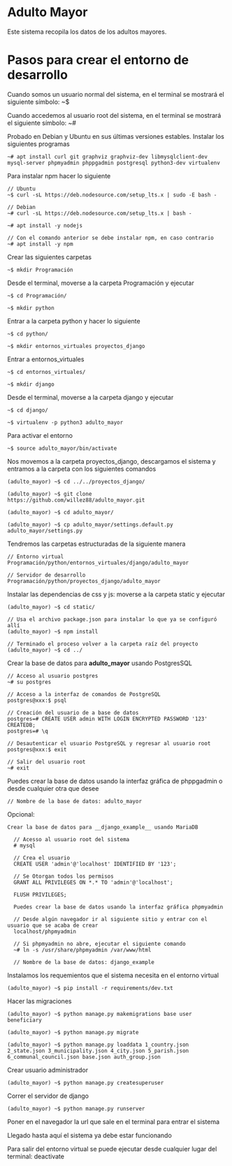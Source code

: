 # Adulto Mayor

Este sistema recopila los datos de los adultos mayores.

# Pasos para crear el entorno de desarrollo

Cuando somos un usuario normal del sistema, en el terminal se mostrará el siguiente símbolo: ~$

Cuando accedemos al usuario root del sistema, en el terminal se mostrará el siguiente símbolo: ~#

Probado en Debian y Ubuntu en sus últimas versiones estables. Instalar los siguientes programas

    ~# apt install curl git graphviz graphviz-dev libmysqlclient-dev mysql-server phpmyadmin phppgadmin postgresql python3-dev virtualenv

Para instalar npm hacer lo siguiente

    // Ubuntu
    ~$ curl -sL https://deb.nodesource.com/setup_lts.x | sudo -E bash -

    // Debian
    ~# curl -sL https://deb.nodesource.com/setup_lts.x | bash -

    ~# apt install -y nodejs

    // Con el comando anterior se debe instalar npm, en caso contrario
    ~# apt install -y npm

Crear las siguientes carpetas

    ~$ mkdir Programación

Desde el terminal, moverse a la carpeta Programación y ejecutar

    ~$ cd Programación/

    ~$ mkdir python

Entrar a la carpeta python y hacer lo siguiente

    ~$ cd python/

    ~$ mkdir entornos_virtuales proyectos_django

Entrar a entornos_virtuales

    ~$ cd entornos_virtuales/

    ~$ mkdir django

Desde el terminal, moverse a la carpeta django y ejecutar

    ~$ cd django/

    ~$ virtualenv -p python3 adulto_mayor

Para activar el entorno

    ~$ source adulto_mayor/bin/activate

Nos movemos a la carpeta proyectos_django, descargamos el sistema y entramos a la carpeta con los siguientes comandos

    (adulto_mayor) ~$ cd ../../proyectos_django/

    (adulto_mayor) ~$ git clone https://github.com/willez88/adulto_mayor.git

    (adulto_mayor) ~$ cd adulto_mayor/

    (adulto_mayor) ~$ cp adulto_mayor/settings.default.py adulto_mayor/settings.py

Tendremos las carpetas estructuradas de la siguiente manera

    // Entorno virtual
    Programación/python/entornos_virtuales/django/adulto_mayor

    // Servidor de desarrollo
    Programación/python/proyectos_django/adulto_mayor

Instalar las dependencias de css y js: moverse a la carpeta static y ejecutar

    (adulto_mayor) ~$ cd static/

    // Usa el archivo package.json para instalar lo que ya se configuró allí
    (adulto_mayor) ~$ npm install

    // Terminado el proceso volver a la carpeta raíz del proyecto
    (adulto_mayor) ~$ cd ../

Crear la base de datos para __adulto_mayor__ usando PostgresSQL

    // Acceso al usuario postgres
    ~# su postgres

    // Acceso a la interfaz de comandos de PostgreSQL
    postgres@xxx:$ psql

    // Creación del usuario de a base de datos
    postgres=# CREATE USER admin WITH LOGIN ENCRYPTED PASSWORD '123' CREATEDB;
    postgres=# \q

    // Desautenticar el usuario PostgreSQL y regresar al usuario root
    postgres@xxx:$ exit

    // Salir del usuario root
    ~# exit

Puedes crear la base de datos usando la interfaz gráfica de phppgadmin o desde cualquier otra que desee

    // Nombre de la base de datos: adulto_mayor

Opcional:

    Crear la base de datos para __django_example__ usando MariaDB

      // Acesso al usuario root del sistema
      # mysql

      // Crea el usuario
      CREATE USER 'admin'@'localhost' IDENTIFIED BY '123';

      // Se Otorgan todos los permisos
      GRANT ALL PRIVILEGES ON *.* TO 'admin'@'localhost';

      FLUSH PRIVILEGES;

      Puedes crear la base de datos usando la interfaz gráfica phpmyadmin

      // Desde algún navegador ir al siguiente sitio y entrar con el usuario que se acaba de crear
      localhost/phpmyadmin

      // Si phpmyadmin no abre, ejecutar el siguiente comando
      ~# ln -s /usr/share/phpmyadmin /var/www/html

      // Nombre de la base de datos: django_example

Instalamos los requemientos que el sistema necesita en el entorno virtual

    (adulto_mayor) ~$ pip install -r requirements/dev.txt

Hacer las migraciones

    (adulto_mayor) ~$ python manage.py makemigrations base user beneficiary

    (adulto_mayor) ~$ python manage.py migrate

    (adulto_mayor) ~$ python manage.py loaddata 1_country.json 2_state.json 3_municipality.json 4_city.json 5_parish.json 6_communal_council.json base.json auth_group.json

Crear usuario administrador

    (adulto_mayor) ~$ python manage.py createsuperuser

Correr el servidor de django

    (adulto_mayor) ~$ python manage.py runserver

Poner en el navegador la url que sale en el terminal para entrar el sistema

Llegado hasta aquí el sistema ya debe estar funcionando

Para salir del entorno virtual se puede ejecutar desde cualquier lugar del terminal: deactivate
